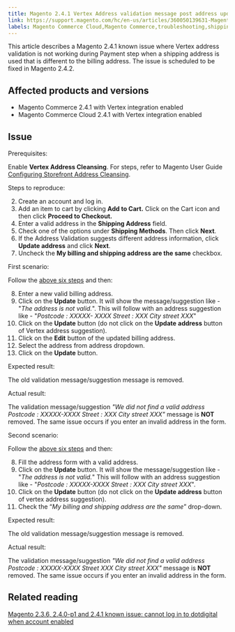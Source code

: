 ```yaml
---
title: Magento 2.4.1 Vertex Address validation message post address update
link: https://support.magento.com/hc/en-us/articles/360050139631-Magento-2-4-1-Vertex-Address-validation-message-post-address-update
labels: Magento Commerce Cloud,Magento Commerce,troubleshooting,shipping,Vertex,2.4.1,billing
---
```


This article describes a Magento 2.4.1 known issue where Vertex address validation is not working during Payment step when a shipping address is used that is different to the billing address. The issue is scheduled to be fixed in Magento 2.4.2.

 Affected products and versions
------------------------------

 
 * Magento Commerce 2.4.1 with Vertex integration enabled
 * Magento Commerce Cloud 2.4.1 with Vertex integration enabled
 
 Issue
-----

 Prerequisites:

 Enable **Vertex Address Cleansing**. For steps, refer to Magento User Guide [Configuring Storefront Address Cleansing](https://docs.magento.com/user-guide/tax/vertex-configure-address.html).

 Steps to reproduce:

 
 2. Create an account and log in.
 4. Add an item to cart by clicking **Add to Cart.** Click on the Cart icon and then click **Proceed to Checkout.**  
 6. Enter a valid address in the **Shipping Address** field.
 8. Check one of the options under **Shipping Methods**. Then click **Next**.
 10. If the Address Validation suggests different address information, click **Update address** and click **Next**.
 12. Uncheck the **My billing and shipping address are the same** checkbox.
 
 First scenario:  


 Follow the [above six steps](https://support.magento.com/hc/en-us/articles/360050139631#first_sixth) and then:

 
 8. Enter a new valid billing address. 
 10. Click on the **Update** button. It will show the message/suggestion like - "*The address is not valid.*". This will follow with an address suggestion like - "*Postcode : XXXXX- XXXX Street : XXX City street XXX*"
 12. Click on the **Update** button (do not click on the **Update** **address** button of Vertex address suggestion).
 14. Click on the **Edit** button of the updated billing address.
 16. Select the address from address dropdown.
 18. Click on the **Update** button.
 
 Expected result:

 The old validation message/suggestion message is removed.

 Actual result:

 The validation message/suggestion *"We did not find a valid address Postcode : XXXXX-XXXX Street : XXX City street XXX"* message is **NOT** removed. The same issue occurs if you enter an invalid address in the form.

 Second scenario:  


 Follow the [above six steps](https://support.magento.com/hc/en-us/articles/360050139631#first_sixth) and then:

 
 8. Fill the address form with a valid address. 
 10. Click on the **Update** button. It will show the message/suggestion like - "*The address is not valid.*" This will follow with an address suggestion like - "*Postcode : XXXXX-XXXX Street : XXX City street XXX*".
 12. Click on the **Update** button (do not click on the **Update address** button of vertex address suggestion).
 14. Check the “*My billing and shipping address are the same*” drop-down.
 
 Expected result:

 The old validation message/suggestion message is removed.

 Actual result:

 The validation message/suggestion *"We did not find a valid address Postcode : XXXXX-XXXX Street XXX City street XXX"* message is **NOT** removed. The same issue occurs if you enter an invalid address in the form.

 Related reading
---------------

 [Magento 2.3.6, 2.4.0-p1 and 2.4.1 known issue: cannot log in to dotdigital when account enabled](https://support.magento.com/hc/en-us/articles/360050092291)

